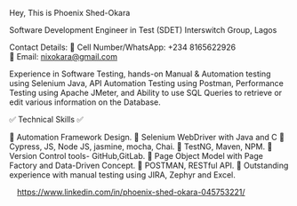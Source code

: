 Hey, This is Phoenix Shed-Okara

Software Development Engineer in Test (SDET) Interswitch Group, Lagos

Contact Details:
                  📲 Cell Number/WhatsApp:   +234 8165622926  
                  📨 Email:         nixokara@gmail.com

Experience in Software Testing, hands-on Manual & Automation testing using Selenium Java, API Automation Testing using Postman, Performance Testing using Apache JMeter, and Ability to use SQL Queries to retrieve or edit various information on the Database.

✅ Technical Skills ✅

🔹 Automation Framework Design.
🔹 Selenium WebDriver with Java and C
🔹 Cypress, JS, Node JS, jasmine, mocha, Chai.
🔹 TestNG, Maven, NPM.
🔹 Version Control tools- GitHub,GitLab.
🔹 Page Object Model with Page Factory and Data-Driven Concept.
🔹 POSTMAN, RESTful API.
🔹 Outstanding experience with manual testing using JIRA, Zephyr and Excel.

 https://www.linkedin.com/in/phoenix-shed-okara-045753221/

